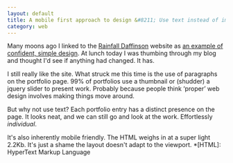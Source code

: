 ```yaml
---
layout: default
title: A mobile first approach to design &#8211; Use text instead of images
category: web
---
```


Many moons ago I linked to the [Rainfall Daffinson](http://rainfall-daffinson.com/) website as [an example of confident, simple design](http://leonpaternoster.com/2008/09/really-simple-web-design-an-example/). At lunch today I was thumbing through my blog and thought I'd see if anything had changed. It has.

I still really like the site. What struck me this time is the use of paragraphs on the portfolio page. 99% of portfolios use a thumbnail or (shudder) a jquery slider to present work. Probably because people think ‘proper’ web design involves making things move around.

But why not use text? Each portfolio entry has a distinct presence on the page. It looks neat, and we can still go and look at the work. Effortlessly _individual_.

It's also inherently mobile friendly. The HTML weighs in at a super light 2.2Kb. It's just a shame the layout doesn't adapt to the viewport.
  *[HTML]: HyperText Markup Language
